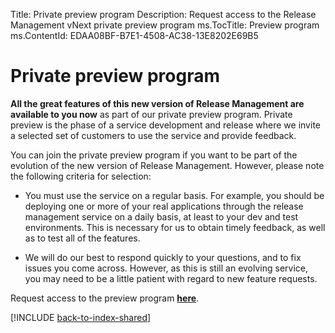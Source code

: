 Title: Private preview program
Description: Request access to the Release Management vNext private preview program
ms.TocTitle: Preview program
ms.ContentId: EDAA08BF-B7E1-4508-AC38-13E8202E69B5

# Private preview program

**All the great features of this new version of Release Management 
are available to you now** as part of our private preview program. 
Private preview is the phase of a service development and release 
where we invite a selected set of customers to use the service 
and provide feedback. 

You can join the private preview program if you want to be part of
the evolution of the new version of Release Management. 
However, please note the following criteria for selection:

 * You must use the service on a regular basis. For example, 
   you should be deploying one or more of your real applications 
   through the release management service on a daily basis, at 
   least to your dev and test environments. This is necessary 
   for us to obtain timely feedback, as well as to test all of 
   the features.

 * We will do our best to respond quickly to your questions, and 
   to fix issues you come across. However, as this is still an 
   evolving service, you may need to be a little patient with 
   regard to new feature requests.

Request access to the preview program 
**[here](mailto:RM%20Customer%20Queries%20%3cRM_Customer_Queries@microsoft.com%3e?subject=[Private%20preview]%20Request%20to%20join)**. 

[!INCLUDE [back-to-index-shared](../_shared/back-to-index-shared.md)]
